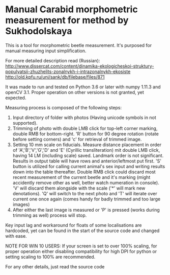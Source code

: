 # Manual Carabid morphometric measurement for method by Sukhodolskaya

This is a tool for morphometric beetle measurement. It's purposed for manual measuring input simplification.

For more detailed description read (Russian):
http://www.dissercat.com/content/dinamika-ekologicheskoi-struktury-populyatsii-zhuzhelits-zonalnykh-i-intrazonalnykh-ekosiste
http://old.kpfu.ru/uni/sank/db/filebase/files/871

It was made to run and tested on Python 3.6 or later with numpy 1.11.3 and openCV 3.1. Proper operation on other versions is not granted, yet expected.

Measuring process is composed of the following steps:

1. Input directory of folder with photos (Having unicode symbols in not supported).
2. Trimming of photo with double LMB click for top-left corner marking, double RMB for bottom-right. 'R' button for 90 degree rotation (rotate before setting corners) and 'c' for retrieval of trimmed image.
3. Setting 10 mm scale on fiducials.
Measure distance placement in order of 'A','B','V','G','D' and 'E' (Cyrillic transliteration) mit double LMB click, having 14 LM (including scale) saved. Landmark order is not significant. Results in output table will have rows and anterior/leftmost put first.
'S' button is utilized for calling current animal's sex input and writing results down into the table thereafter. 
Double RMB click could discard most recent measurement of the current beetle and it's marking (might accidently remove other as well, better watch numeration in console). 'V' will discard them alongside with the scale ('\*\' will mark new denotations).
'Q' will switch to the next photo and 'T' will iterate over current one once again (comes handy for badly trimmed and too large images)
4. After either the last image is measured or 'P' is pressed (works during trimming as well) process will stop.

Key input lag and workaround for floats of some localisations are hardcoded, yet can be found in the start of the source code and changed with ease.

NOTE FOR WIN 10 USERS:
If your screen is set to over 100% scaling, for proper operation either disabling compatibility for high DPI for python or setting scaling to 100% are recommended.

For any other details, just read the source code
